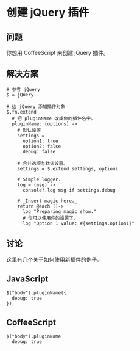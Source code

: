 # 创建 jQuery 插件

## 问题

你想用 CoffeeScript 来创建 jQuery 插件。

## 解决方案

```
# 参考 jQuery
$ = jQuery

# 给 jQuery 添加插件对象
$.fn.extend
  # 把 pluginName 改成你的插件名字。
  pluginName: (options) ->
    # 默认设置
    settings =
      option1: true
      option2: false
      debug: false

    # 合并选项与默认设置。
    settings = $.extend settings, options

    # Simple logger.
    log = (msg) ->
      console?.log msg if settings.debug

    # _Insert magic here._
    return @each ()->
      log "Preparing magic show."
      # 你可以使用你的设置了。
      log "Option 1 value: #{settings.option1}"
```

## 讨论

这里有几个关于如何使用新插件的例子。

## JavaScript

```
$("body").pluginName({
  debug: true
});
```

## CoffeeScript

```
$("body").pluginName
  debug: true
```

